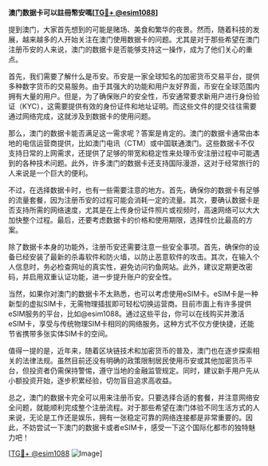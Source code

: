 **澳门数据卡可以註冊幣安嗎[[TG💪+ @esim1088](https://t.me/s/esim1088)]**

提到澳门，大家首先想到的可能是赌场、美食和繁华的夜景。然而，随着科技的发展，越来越多的人开始关注在澳门使用数据卡的问题。尤其是对于那些希望在澳门注册币安的人来说，澳门的数据卡是否能够支持这一操作，成为了他们关心的重点。

首先，我们需要了解什么是币安。币安是一家全球知名的加密货币交易平台，提供多种数字货币的交易服务。由于其强大的功能和用户友好界面，币安在全球范围内拥有大量的用户。但是，为了确保账户的安全性，币安通常要求新用户进行身份验证（KYC），这需要提供有效的身份证件和地址证明。而这些文件的提交往往需要通过网络完成，这就涉及到数据卡的使用问题。

那么，澳门的数据卡能否满足这一需求呢？答案是肯定的。澳门的数据卡通常由本地的电信运营商提供，比如澳门电讯（CTM）或中国联通澳门。这些数据卡不仅支持日常的上网需求，还提供了足够的带宽和稳定性来处理币安注册过程中可能遇到的各种技术问题。此外，许多澳门的数据卡还支持国际漫游，这对于经常旅行的人来说是一个巨大的便利。

不过，在选择数据卡时，也有一些需要注意的地方。首先，确保你的数据卡有足够的流量套餐，因为注册币安的过程可能会消耗一定的流量。其次，要确认数据卡是否支持所需的网络速度，尤其是在上传身份证件照片或视频时，高速网络可以大大加快整个过程。最后，还要考虑数据卡的价格和使用期限，选择性价比最高的方案。

除了数据卡本身的功能外，注册币安还需要注意一些安全事项。首先，确保你的设备已经安装了最新的杀毒软件和防火墙，以防止恶意软件的攻击。其次，在输入个人信息时，务必检查网址的真实性，避免访问钓鱼网站。此外，建议定期更改密码，并启用双重认证功能，进一步提升账户的安全性。

当然，如果你对澳门的数据卡不太熟悉，也可以考虑使用eSIM卡。eSIM卡是一种新型的虚拟SIM卡，无需物理插拔即可轻松切换运营商。目前市面上有许多提供eSIM服务的平台，比如@esim1088。通过这些平台，你可以在线购买并激活eSIM卡，享受与传统物理SIM卡相同的网络服务。这种方式不仅方便快捷，还能节省携带多张实体SIM卡的空间。

值得一提的是，近年来，随着区块链技术和加密货币的普及，澳门也在逐步探索相关的法律法规。虽然目前还没有明确的政策限制居民使用币安或其他加密货币平台，但投资者仍需保持警惕，遵守当地的金融监管规定。同时，建议新手用户先从小额投资开始，逐步积累经验，切勿盲目追求高收益。

总之，澳门的数据卡完全可以用来注册币安。只要选择合适的套餐，并注意网络安全问题，就能顺利完成整个注册流程。对于那些希望在澳门体验不同生活方式的人来说，无论是工作还是娱乐，拥有一张稳定可靠的网络连接都是非常重要的。因此，不妨尝试一下澳门的数据卡或者eSIM卡，感受一下这个国际化都市的独特魅力吧！

[[TG💪+ @esim1088](https://t.me/s/esim1088) ![Image](https://i.postimg.cc/4NQfJmqS/Snipaste-2025-05-13-00-14-12.png)]